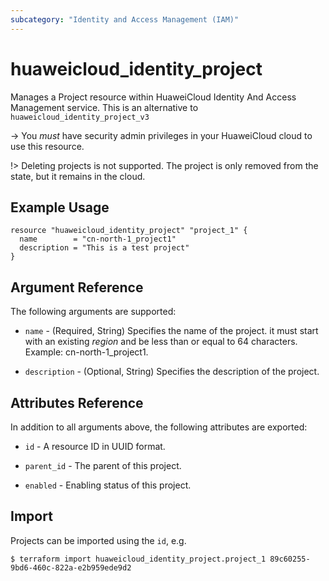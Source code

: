 ```yaml
---
subcategory: "Identity and Access Management (IAM)"
---
```


# huaweicloud_identity_project

Manages a Project resource within HuaweiCloud Identity And Access Management service. This is an alternative
to `huaweicloud_identity_project_v3`

-> You _must_ have security admin privileges in your HuaweiCloud cloud to use this resource.

!>  Deleting projects is not supported. The project is only removed from the state, but it remains in the cloud.

## Example Usage

```hcl
resource "huaweicloud_identity_project" "project_1" {
  name        = "cn-north-1_project1"
  description = "This is a test project"
}
```

## Argument Reference

The following arguments are supported:

* `name` - (Required, String) Specifies the name of the project. it must start with an existing _region_ and be less
  than or equal to 64 characters. Example: cn-north-1_project1.

* `description` - (Optional, String) Specifies the description of the project.

## Attributes Reference

In addition to all arguments above, the following attributes are exported:

* `id` - A resource ID in UUID format.

* `parent_id` - The parent of this project.

* `enabled` - Enabling status of this project.

## Import

Projects can be imported using the `id`, e.g.

```
$ terraform import huaweicloud_identity_project.project_1 89c60255-9bd6-460c-822a-e2b959ede9d2
```
